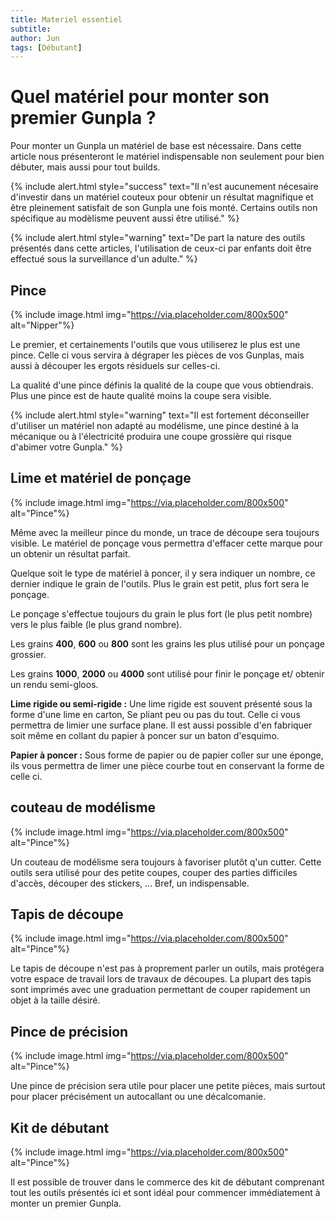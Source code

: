 ```yaml
---
title: Materiel essentiel
subtitle:
author: Jun
tags: [Débutant]
---
```


# Quel matériel pour monter son premier Gunpla ?

Pour monter un Gunpla un matériel de base est nécessaire. Dans cette article nous présenteront le matériel indispensable non seulement pour bien débuter, mais aussi pour tout builds.

{% include alert.html style="success" text="Il n'est aucunement nécesaire d'investir dans un matériel couteux pour obtenir un résultat magnifique et être pleinement satisfait de son Gunpla une fois monté. Certains outils non spécifique au modèlisme peuvent aussi être utilisé." %}

{% include alert.html style="warning" text="De part la nature des outils présentés dans cette articles, l'utilisation de ceux-ci par enfants doit être effectué sous la surveillance d'un adulte." %}

## Pince

{% include image.html img="https://via.placeholder.com/800x500" alt="Nipper"%}

Le premier, et certainements l'outils que vous utiliserez le plus est une pince. Celle ci vous servira à dégraper les pièces de vos Gunplas, mais aussi à découper les ergots résiduels sur celles-ci.

La qualité d'une pince définis la qualité de la coupe que vous obtiendrais. Plus une pince est de haute qualité moins la coupe sera visible.

{% include alert.html style="warning" text="Il est fortement déconseiller d'utiliser un matériel non adapté au modélisme, une pince destiné à la mécanique ou à l'électricité produira une coupe grossière qui risque d'abimer votre Gunpla." %}

## Lime et matériel de ponçage

{% include image.html img="https://via.placeholder.com/800x500" alt="Pince"%}

Même avec la meilleur pince du monde, un trace de découpe sera toujours visible. Le matériel de ponçage vous permettra d'effacer cette marque pour un obtenir un résultat parfait.

Quelque soit le type de matériel à poncer, il y sera indiquer un nombre, ce dernier indique le grain de l'outils. Plus le grain est petit, plus fort sera le ponçage.

Le ponçage s'effectue toujours du grain le plus fort (le plus petit nombre) vers le plus faible (le plus grand nombre).

Les grains **400**, **600** ou **800** sont les grains les plus utilisé pour un ponçage grossier.

Les grains **1000**, **2000** ou **4000** sont utilisé pour finir le ponçage et/ obtenir un rendu semi-gloos.

**Lime rigide ou semi-rigide :** Une lime rigide est souvent présenté sous la forme d'une lime en carton, Se pliant peu ou pas du tout. Celle ci vous permettra de limier une surface plane. Il est aussi possible d'en fabriquer soit même en collant du papier à poncer sur un baton d'esquimo.

**Papier à poncer :** Sous forme de papier ou de papier coller sur une éponge, ils vous permettra de limer une pièce courbe tout en conservant la forme de celle ci.

## couteau de modélisme

{% include image.html img="https://via.placeholder.com/800x500" alt="Pince"%}

Un couteau de modélisme sera toujours à favoriser plutôt q'un cutter. Cette outils sera utilisé pour des petite coupes, couper des parties difficiles d'accès, découper des stickers, ... Bref, un indispensable.

## Tapis de découpe

{% include image.html img="https://via.placeholder.com/800x500" alt="Pince"%}

Le tapis de découpe n'est pas à proprement parler un outils, mais protégera votre espace de travail lors de travaux de découpes. La plupart des tapis sont imprimés avec une graduation permettant de couper rapidement un objet à la taille désiré.

## Pince de précision

{% include image.html img="https://via.placeholder.com/800x500" alt="Pince"%}

Une pince de précision sera utile pour placer une petite pièces, mais surtout pour placer précisément un autocallant ou une décalcomanie.

## Kit de débutant

{% include image.html img="https://via.placeholder.com/800x500" alt="Pince"%}

Il est possible de trouver dans le commerce des kit de débutant comprenant tout les outils présentés ici et sont idéal pour commencer immédiatement à monter un premier Gunpla. 